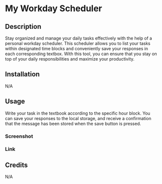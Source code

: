 # My Workday Scheduler

## Description
Stay organized and manage your daily tasks effectively with the help of a personal workday scheduler. This scheduler allows you to list your tasks within designated time blocks and conveniently save your responses in each corresponding textbox. With this tool, you can ensure that you stay on top of your daily responsibilities and maximize your productivity.

## Installation
N/A

## Usage
Write your task in the textbook according to the specific hour block. You can save your responses to the local storage, and receive a confirmation that the message has been stored when the save button is pressed.

### Screenshot 

### Link 


## Credits
N/A